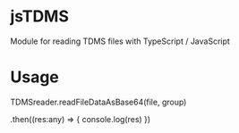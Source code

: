 # jsTDMS
Module for reading TDMS files with TypeScript / JavaScript


# Usage
  TDMSreader.readFileDataAsBase64(file, group)
  
  .then((res:any) => { console.log(res) })
